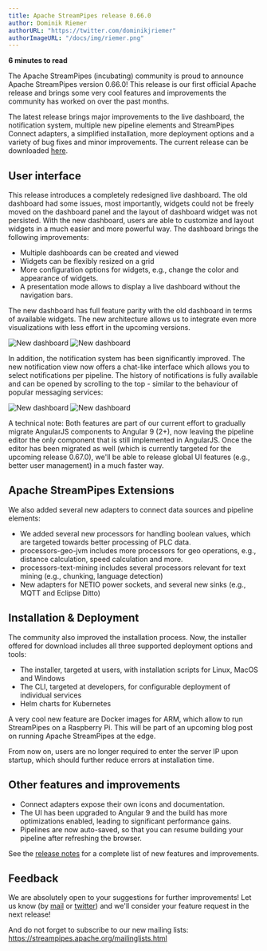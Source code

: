 ```yaml
---
title: Apache StreamPipes release 0.66.0
author: Dominik Riemer
authorURL: "https://twitter.com/dominikjriemer"
authorImageURL: "/docs/img/riemer.png"
---
```

**<div style="float: left; padding-right: 40px;">6 minutes to read</div>**
<br/>

The Apache StreamPipes (incubating) community is proud to announce Apache StreamPipes version 0.66.0! This release is our first official Apache release and brings some very cool features and improvements the community has worked on over the past months.
<!--truncate-->

The latest release brings major improvements to the live dashboard, the notification system, multiple new pipeline elements and StreamPipes Connect adapters, a simplified installation, more deployment options and a variety of bug fixes and minor improvements.
The current release can be downloaded <a href="https://streampipes.apache.org/download.html">here</a>.


## User interface

This release introduces a completely redesigned live dashboard. The old dashboard had some issues, most importantly, widgets could not be freely moved on the dashboard panel and the layout of dashboard widget was not persisted. 
With the new dashboard, users are able to customize and layout widgets in a much easier and more powerful way. The dashboard brings the following improvements:
* Multiple dashboards can be created and viewed
* Widgets can be flexibly resized on a grid
* More configuration options for widgets, e.g., change the color and appearance of widgets.
* A presentation mode allows to display a live dashboard without the navigation bars.

The new dashboard has full feature parity with the old dashboard in terms of available widgets. The new architecture allows us to integrate even more visualizations with less effort in the upcoming versions.

<div class="my-carousel">
<img class="blog-image" style="max-width:100%;" src="/docs/blog/assets/2020-05-19/dashboard-02.png" alt="New dashboard"/>
<img class="blog-image" style="max-width:100%;" src="/docs/blog/assets/2020-05-19/dashboard-01.png" alt="New dashboard"/>
</div>

In addition, the notification system has been significantly improved. The new notification view now offers a chat-like interface which allows you to select notifications per pipeline. The history of notifications is fully available and can be opened by scrolling to the top - similar to the behaviour of popular messaging services:

<div class="my-carousel">
<img class="blog-image" style="max-width:100%;" src="/docs/blog/assets/2020-05-19/notification-01.png" alt="New dashboard"/>
<img class="blog-image" style="max-width:100%;" src="/docs/blog/assets/2020-05-19/notification-02.png" alt="New dashboard"/>
</div> 

A technical note:
Both features are part of our current effort to gradually migrate AngularJS components to Angular 9 (2+), now leaving the pipeline editor the only component that is still implemented in AngularJS.
Once the editor has been migrated as well (which is currently targeted for the upcoming release 0.67.0), we'll be able to release global UI features (e.g., better user management) in a much faster way.


## Apache StreamPipes Extensions

We also added several new adapters to connect data sources and pipeline elements:


* We added several new processors for handling boolean values, which are targeted towards better processing of PLC data.
* processors-geo-jvm includes more processors for geo operations, e.g., distance calculation, speed calculation and more.
* processors-text-mining includes several processors relevant for text mining (e.g., chunking, language detection)
* New adapters for NETIO power sockets, and several new sinks (e.g., MQTT and Eclipse Ditto) 


## Installation & Deployment

The community also improved the installation process. Now, the installer offered for download includes all three supported deployment options and tools:
* The installer, targeted at users, with installation scripts for Linux, MacOS and Windows
* The CLI, targeted at developers, for configurable deployment of individual services
* Helm charts for Kubernetes

A very cool new feature are Docker images for ARM, which allow to run StreamPipes on a Raspberry Pi. This will be part of an upcoming blog post on running Apache StreamPipes at the edge.

From now on, users are no longer required to enter the server IP upon startup, which should further reduce errors at installation time.

## Other features and improvements

* Connect adapters expose their own icons and documentation.
* The UI has been upgraded to Angular 9 and the build has more optimizations enabled, leading to significant performance gains.
* Pipelines are now auto-saved, so that you can resume building your pipeline after refreshing the browser.

See the [release notes](https://issues.apache.org/jira/projects/STREAMPIPES/versions/12347025) for a complete list of new features and improvements.


## Feedback

We are absolutely open to your suggestions for further improvements! Let us know (by [mail](mailto:users@streampipes.apache.org) or [twitter](https://www.twitter.com/streampipes)) and we'll consider your feature request in the next release!

And do not forget to subscribe to our new mailing lists: https://streampipes.apache.org/mailinglists.html






